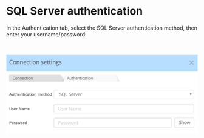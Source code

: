 # SQL Server authentication

In the Authentication tab, select the SQL Server authentication method, then enter your username/password:

&nbsp;

![SQL Server auth](<lib/SQL%20Server%20auth.png>)

&nbsp;

&nbsp;


